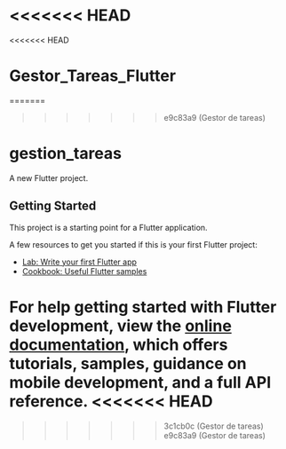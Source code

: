 <<<<<<< HEAD
=======
<<<<<<< HEAD
# Gestor_Tareas_Flutter
=======
>>>>>>> e9c83a9 (Gestor de tareas)
# gestion_tareas

A new Flutter project.

## Getting Started

This project is a starting point for a Flutter application.

A few resources to get you started if this is your first Flutter project:

- [Lab: Write your first Flutter app](https://docs.flutter.dev/get-started/codelab)
- [Cookbook: Useful Flutter samples](https://docs.flutter.dev/cookbook)

For help getting started with Flutter development, view the
[online documentation](https://docs.flutter.dev/), which offers tutorials,
samples, guidance on mobile development, and a full API reference.
<<<<<<< HEAD
=======
>>>>>>> 3c1cb0c (Gestor de tareas)
>>>>>>> e9c83a9 (Gestor de tareas)
